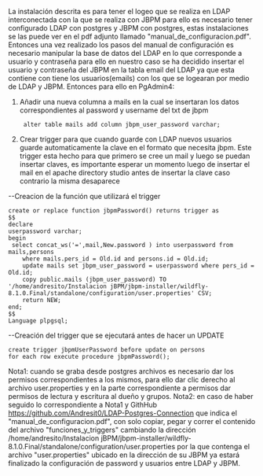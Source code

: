 La instalación descrita es para tener el logeo que se realiza en LDAP interconectada con la que se realiza con JBPM para ello es necesario tener configurado LDAP con postgres y JBPM con postgres, estas instalaciones se las puede ver en el pdf adjunto llamado "manual_de_configuracion.pdf".
Entonces una vez realizado los pasos del manual de configuración es necesario manipular la base de datos del LDAP en lo que corresponde a usuario y contraseña para ello en nuestro caso se ha decidido insertar el usuario y contraseña del JBPM en la tabla email del LDAP ya que esta contiene con tiene los usuarios(emails) con los que se logearan por medio de LDAP y JBPM. 
Entonces para ello en PgAdmin4:

1) Añadir una nueva columna a mails en la cual se insertaran los datos correspondientes al password y username del txt de jbpm

		alter table mails add column jbpm_user_password varchar;

2) Crear trigger para que cuando guarde con LDAP nuevos usuarios guarde automaticamente la clave en el formato que necesita jbpm. Este trigger esta hecho para que primero se cree un mail y luego se puedan insertar claves, es importante esperar un momento luego de insertar el mail en el apache directory studio antes de insertar la clave caso contrario la misma desaparece

--Creacion de la función que utilizará el trigger 

	create or replace function jbpmPassword() returns trigger as
	$$
	declare
	userpassword varchar;
	begin
   	 select concat_ws('=',mail,New.password ) into userpassword from mails,persons 
    	where mails.pers_id = Old.id and persons.id = Old.id;
    	update mails set jbpm_user_password = userpassword where pers_id = Old.id;
    	copy public.mails (jbpm_user_password) TO '/home/andresito/Instalacion jBPM/jbpm-installer/wildfly-8.1.0.Final/standalone/configuration/user.properties' CSV;
    	return NEW;
	end;
	$$
	Language plpgsql;

--Creación del trigger que se ejecutará antes de hacer un UPDATE

	create trigger jbpmUserPassword before update on persons
	for each row execute procedure jbpmPassword();

Nota1: cuando se graba desde postgres archivos es necesario dar los permisos correspondientes a los mismos, para ello dar clic derecho al archivo user.properties y en la parte correspondiente a permisos dar permisos de lectura y escritura al dueño y grupos.
Nota2: en caso de haber seguido lo correspondiente a Nota1 y GithHub https://github.com/Andresit0/LDAP-Postgres-Connection que indica el "manual_de_configuracion.pdf", con solo copiar, pegar y correr el contenido del archivo "funciones_y_triggers" cambiando la dirección 
/home/andresito/Instalacion jBPM/jbpm-installer/wildfly-8.1.0.Final/standalone/configuration/user.properties por la que contenga el archivo "user.properties" ubicado en la dirección de su JBPM ya estará finalizado la configuración de password y usuarios entre LDAP y JBPM.
